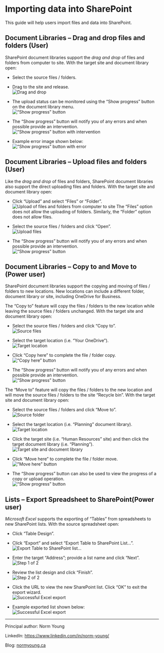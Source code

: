 # Importing data into SharePoint

This guide will help users import files and data into SharePoint.

## Document Libraries – Drag and drop files and folders (User)

SharePoint document libraries support the *drag and drop* of files and folders from computer to site. With the target site and document library open:
- Select the source files / folders.
- Drag to the site and release.<br>
![Drag and drop](../../images/importing-data/drag-drop-files-folders.png)

- The upload status can be monitored using the “Show progress” button on the document library menu.<br>
![“Show progress” button](../../images/importing-data/drag-drop-show-progress.png)

- The “Show progress” button will notify you of any errors and when possible provide an intervention.<br>
![“Show progress” button with intervention](../../images/importing-data/drag-drop-show-intervention.png)

- Example error image shown below:<br>
![“Show progress” button with error](../../images/importing-data/drag-drop-show-error.png)


## Document Libraries – Upload files and folders (User)
Like the *drag and drop* of files and folders, SharePoint document libraries also support the direct uploading files and folders. With the target site and document library open:
- Click “Upload” and select “Files” or “Folder”.<br>
![Upload of files and folders from computer to site](../../images/importing-data/upload-files-folders.png)
The “Files” option does not allow the uploading of folders. Similarly, the “Folder” option does not allow files. 

- Select the source files / folders and click “Open”.<br>
![Upload files](../../images/importing-data/upload-files.png)

- The “Show progress” button will notify you of any errors and when possible provide an intervention.<br>
![“Show progress” button](../../images/importing-data/upload-files-folders-show-progress.png)


## Document Libraries – Copy to and Move to (Power user)
SharePoint document libraries support the copying and moving of files / folders to new locations. New locations can include a different folder, document library or site, including OneDrive for Business.

The “Copy to” feature will copy the files / folders to the new location while leaving the source files / folders unchanged. With the target site and document library open:
- Select the source files / folders and click “Copy to”.<br>
![Source files](../../images/importing-data/copy-to-files.png)

- Select the target location (i.e. “Your OneDrive”).<br>
![Target location](../../images/importing-data/copy-to-files-target-location.png)

- Click “Copy here” to complete the file / folder copy.<br>
![“Copy here” button](../../images/importing-data/copy-to-files-target-copy-here.png)

- The “Show progress” button will notify you of any errors and when possible provide an intervention.<br>
![“Show progress” button](../../images/importing-data/copy-to-files-show-progress.png)


The “Move to” feature will copy the files / folders to the new location and will move the source files / folders to the site “Recycle bin”. With the target site and document library open:

- Select the source files / folders and click “Move to”.<br>
![Source folder](../../images/importing-data/move-to-folder.png)

- Select the target location (i.e. “Planning” document library).<br>
![Target location](../../images/importing-data/move-to-folder-target-location.png)

- Click the target site (i.e. “Human Resources” site) and then click the target document library (i.e. “Planning”).<br>
![Target site and document library](../../images/importing-data/move-to-folder-target-site-library.png)

- Click “Move here” to complete the file / folder move.<br>
!["Move here" button](../../images/importing-data/move-to-move-here.png)

- The “Show progress” button can also be used to view the progress of a copy or upload operation.<br>
![“Show progress” button](../../images/importing-data/move-to-show-progress.png)


## Lists – Export Spreadsheet to SharePoint(Power user)
*Microsoft Excel* supports the exporting of “Tables” from spreadsheets to new SharePoint lists. With the source spreadsheet open:
- Click “Table Design”.
- Click “Export” and select “Export Table to SharePoint List…”.<br>
![Export Table to SharePoint list...](../../images/importing-data/excel-export-toolbar.png)

- Enter the target “Address”; provide a list name and click “Next”.<br>
![Step 1 of 2](../../images/importing-data/excel-export-step1.png)
 
- Review the list design and click “Finish”.<br>
![Step 2 of 2](../../images/importing-data/excel-export-step2.png)

- Click the URL to view the new SharePoint list. Click “OK” to exit the export wizard.<br>
![Successful Excel export](../../images/importing-data/excel-export-ok.png)

- Example exported list shown below:<br>
![Successful Excel export](../../images/importing-data/excel-export-list.png)

---

Principal author: Norm Young

LinkedIn: https://www.linkedin.com/in/norm-young/

Blog: [normyoung.ca](https://normyoung.ca)
